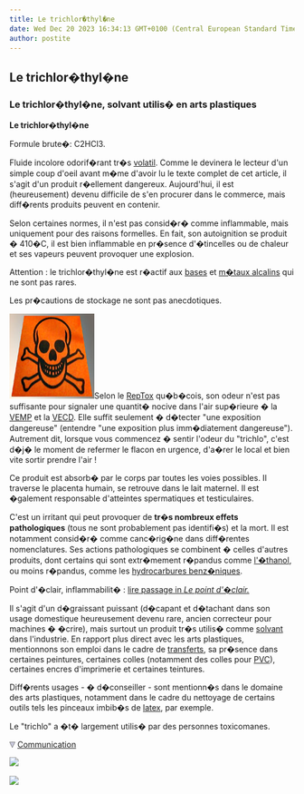 ```yaml
---
title: Le trichlor�thyl�ne
date: Wed Dec 20 2023 16:34:13 GMT+0100 (Central European Standard Time)
author: postite
---
```


## Le trichlor�thyl�ne
### Le trichlor�thyl�ne, solvant utilis� en arts plastiques
 **Le trichlor�thyl�ne**

Formule brute�: C2HCl3.

Fluide incolore odorif�rant tr�s [volatil](volatil.html). Comme le devinera le lecteur d'un simple coup d'oeil avant m�me d'avoir lu le texte complet de cet article, il s'agit d'un produit r�ellement dangereux. Aujourd'hui, il est (heureusement) devenu difficile de s'en procurer dans le commerce, mais diff�rents produits peuvent en contenir.

Selon certaines normes, il n'est pas consid�r� comme inflammable, mais uniquement pour des raisons formelles. En fait, son autoignition se produit � 410�C, il est bien inflammable en pr�sence d'�tincelles ou de chaleur et ses vapeurs peuvent provoquer une explosion.

Attention : le trichlor�thyl�ne est r�actif aux [bases](base.html) et [m�taux alcalins](alcalin.html#metauxalcalins) qui ne sont pas rares.

Les pr�cautions de stockage ne sont pas anecdotiques.

![](images/toxiqueversionweb.jpg)Selon le [RepTox](liensutiles.html#csst) qu�b�cois, son odeur n'est pas suffisante pour signaler une quantit� nocive dans l'air sup�rieure � la [VEMP](uv.html#vemp) et la [VECD](vecd.html). Elle suffit seulement � d�tecter "une exposition dangereuse" (entendre "une exposition plus imm�diatement dangereuse"). Autrement dit, lorsque vous commencez � sentir l'odeur du "trichlo", c'est d�j� le moment de refermer le flacon en urgence, d'a�rer le local et bien vite sortir prendre l'air !

Ce produit est absorb� par le corps par toutes les voies possibles. Il traverse le placenta humain, se retrouve dans le lait maternel. Il est �galement responsable d'atteintes spermatiques et testiculaires.

C'est un irritant qui peut provoquer de **tr�s nombreux effets pathologiques** (tous ne sont probablement pas identifi�s) et la mort. Il est notamment consid�r� comme canc�rig�ne dans diff�rentes nomenclatures. Ses actions pathologiques se combinent � celles d'autres produits, dont certains qui sont extr�mement r�pandus comme [l'�thanol](alcool.html#ethanol), ou moins r�pandus, comme les [hydrocarbures benz�niques](benzene.html).

Point d'�clair, inflammabilit� : [lire passage in _Le point d'�clair._](pointdeclair.html#inflammablecombustible)

Il s'agit d'un d�graissant puissant (d�capant et d�tachant dans son usage domestique heureusement devenu rare, ancien correcteur pour machines � �crire), mais surtout un produit tr�s utilis� comme [solvant](diluantssolvants.html) dans l'industrie. En rapport plus direct avec les arts plastiques, mentionnons son emploi dans le cadre de [transferts](transfert.html), sa pr�sence dans certaines peintures, certaines colles (notamment des colles pour [PVC](pvc.html)), certaines encres d'imprimerie et certaines teintures.

Diff�rents usages - � d�conseiller - sont mentionn�s dans le domaine des arts plastiques, notamment dans le cadre du nettoyage de certains outils tels les pinceaux imbib�s de [latex](latex.html#utilisationenmoulage), par exemple.

Le "trichlo" a �t� largement utilis� par des personnes toxicomanes.



![](images/flechebas.gif) [Communication](http://www.artrealite.com/annonceurs.htm) 

[![](https://cbonvin.fr/sites/regie.artrealite.com/visuels/campagne1.png)](index-2.html#20131014)

![](https://cbonvin.fr/sites/regie.artrealite.com/visuels/campagne2.png)